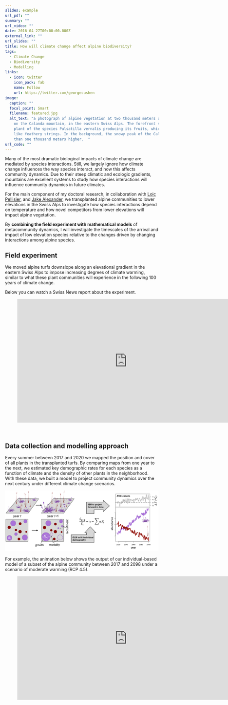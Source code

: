 ```yaml
---
slides: example
url_pdf: ""
summary: ""
url_video: ""
date: 2016-04-27T00:00:00.000Z
external_link: ""
url_slides: ""
title: How will climate change affect alpine biodiversity?
tags:
  - Climate Change
  - Biodiversity
  - Modelling
links:
  - icon: twitter
    icon_pack: fab
    name: Follow
    url: https://twitter.com/georgecushen
image:
  caption: ""
  focal_point: Smart
  filename: featured.jpg
  alt_text: "a photograph of alpine vegetation at two thousand meters of elevation
    on the Calanda mountain, in the eastern Swiss Alps. The forefront shows a
    plant of the species Pulsatilla vernalis producing its fruits, which look
    like feathery strings. In the background, the snowy peak of the Calanda more
    than one thousand meters higher.  "
url_code: ""
---
```

Many of the most dramatic biological impacts of climate change are mediated by species interactions. Still, we largely ignore how climate change influences the way species interact, and how this affects community dynamics. Due to their steep climatic and ecologic gradients, mountains are excellent systems to study how species interactions will influence community dynamics in future climates. 

For the main component of my doctoral research, in collaboration with [Loic Pellisier](http://www.landecology.ethz.ch/the-group/people/loic-pellissier.html), and [Jake Alexander](https://alexanderecology.weebly.com/), we transplanted alpine communities to lower elevations in the Swiss Alps to investigate how species interactions depend on temperature and how novel competitors from lower elevations will impact alpine vegetation. 

By **combining the field experiment with mathematical models** of metacommunity dynamics, I will investigate the timescales of the arrival and impact of low elevation species relative to the changes driven by changing interactions among alpine species. 

## Field experiment

We moved alpine turfs downslope along an elevational gradient in the eastern Swiss Alps to impose increasing degrees of climate warming, similar to what these plant communities will experience in the following 100 years of climate change.

Below you can watch a Swiss News report about the experiment. 

<!-- blank line -->

<figure class="video_container">
  <iframe src="https://www.youtube.com/embed/-aKZhiICIRY" frameborder="0" allowfullscreen="true" width="720" height="405"> </iframe>
</figure>
<!-- blank line --> <br>

## Data collection and modelling approach

<!--?xml version="1.0" encoding="UTF-8"?-->

Every summer between 2017 and 2020 we mapped the position and cover of all plants in the transplanted turfs. By comparing maps from one year to the next, we estimated key demographic rates for each species as a function of climate and the density of other plants in the neighborhood. With these data, we built a model to project community dynamics over the next century under different climate change scenarios.

![vegetation sampling and demographic modelling approach ](modelling-siwa.png)



F﻿or example, the animation below shows the output of our individual-based model of a subset of the alpine community between 2017 and 2098 under a scenario of moderate warming (RCP 4.5). 

<!-- blank line -->

<figure class="video_container">
  <iframe src="https://www.youtube.com/embed/JTq9x_VrM0g" frameborder="0" allowfullscreen="true" width="720" height="405"> </iframe>
</figure>
<!-- blank line --> <br>